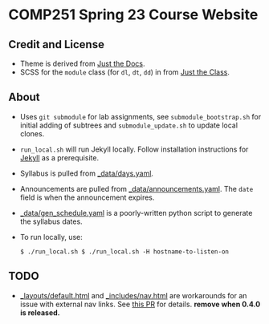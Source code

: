 # COMP251 Spring 23 Course Website

## Credit and License

* Theme is derived from [Just the
  Docs](https://just-the-docs.github.io/just-the-docs/).
* SCSS for the `module` class (for `dl`, `dt`, `dd`) in [](_scss/custom) from
  [Just the Class](https://kevinl.info/just-the-class/).

## About

* Uses `git submodule` for lab assignments, see `submodule_bootstrap.sh` for
  initial adding of subtrees and `submodule_update.sh` to update local clones.
* `run_local.sh` will run Jekyll locally. Follow installation instructions for
  [Jekyll](https://jekyllrb.com/) as a prerequisite.
* Syllabus is pulled from [\_data/days.yaml](_data/days.yaml).
* Announcements are pulled from
  [\_data/announcements.yaml](_data/announcements.yaml). The `date` field is
  when the announcement expires.
* [\_data/gen\_schedule.yaml](_data/gen_schedule.py) is a poorly-written python
  script to generate the syllabus dates.
* To run locally, use:
  
  ``` $ ./run_local.sh $ ./run_local.sh -H hostname-to-listen-on ```

## TODO

* [_layouts/default.html]() and [_includes/nav.html]() are workarounds for an
  issue with external nav links. See
  [this PR](https://github.com/just-the-docs/just-the-docs/pull/1001) for
  details. __remove when 0.4.0 is released.__


